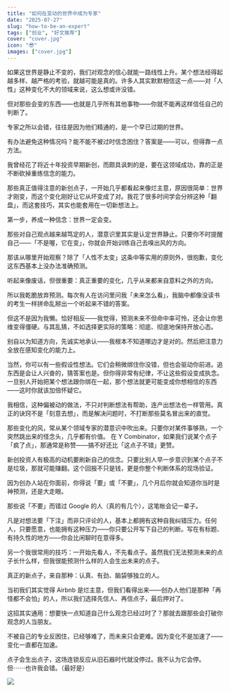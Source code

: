 ```yaml
---
title: "如何在变动的世界中成为专家"
date: "2025-07-27"
slug: "how-to-be-an-expert"
tags: ["创业", "好文推荐"]
cover: "cover.jpg"
icon: "😎"
images: ["cover.jpg"]
---
```

如果这世界是静止不变的，我们对观念的信心就能一路线性上升。某个想法经得起越多样、越严格的考验，就越可能是真的。许多人其实默默相信这一点——对「人性」这种变化不大的领域来说，这么想或许没错。



但对那些会变的东西——也就是几乎所有其他事物——你就不能再这样信任自己的判断了。



专家之所以会错，往往是因为他们精通的，是一个早已过期的世界。



有办法避免这种情况吗？能不能不被过时信念困住？答案是——可以，但得靠一点方法。



我曾经花了将近十年投资早期新创，而颇具讽刺的是，要在这领域成功，靠的正是不断砍掉重练信念的能力。



那些真正值得注意的新创点子，一开始几乎都看起来像烂主意，原因很简单：世界才刚变，而这个变化刚好让它从坏变成了对。我花了很多时间学会分辨这种「翻盘」，而这套技巧，其实也能套用在一切新想法上。



第一步，养成一种信念：世界一定会变。



那些对自己观点越来越笃定的人，潜意识里其实是认定世界静止。只要你不时提醒自己——「不是喔，它在变」，你就会开始训练自己去嗅出风的方向。



那该从哪里开始观察？除了「人性不太变」这条中等实用的原则外，很抱歉，变化这东西基本上没办法准确预测。



听起来像废话，但很重要：真正重要的变化，几乎从来都来自意料之外的方向。



所以我乾脆放弃预测。每次有人在访问里问我「未来怎么看」，我脑中都像没读书的考生一样拼命乱掰出一个听起来不错的答案。



但这不是因为我懒。恰好相反——我觉得，预测未来不但命中率可怜，还会让你思维变得僵硬。与其乱猜，不如选择更实际的策略：彻底、彻底地保持开放心态。



别自以为知道方向，先诚实地承认——我根本不知道哪边才是对的。然后把注意力全放在感知变化的能力上。



当然，你可以有一些假设性想法。它们会稍微绑住你没错，但也会驱动你前进。追东西是会让人兴奋的，猜答案也是。但你得非常有纪律，不让这些假设变成执念。
一旦别人开始把某个想法跟你绑在一起，那个想法就更可能变成你想相信的东西——这时你就该加倍怀疑它。



我相信，这种偏被动的做法，不只对判断想法有帮助，连产出想法也一样管用。真正的诀窍不是「刻意去想」，而是解决问题时，不打断那些莫名冒出来的直觉。



那些变化的风，常从某个领域专家的潜意识中吹出来。只要你对某件事够熟，一个突然跳出来的怪念头，几乎都有价值。
在 Y Combinator，如果我们说某个点子「疯了点」，那通常是称赞——搞不好还比「这点子不错」更赞。



新创投资人有极高的动机要刷新自己的信念。只要比别人早一步意识到某个点子不是垃圾，那就可能赚翻。这个回报不只是钱，更是你整个判断体系的现场验证。



因为创办人站在你面前，你得说「要」或「不要」，几个月后你就会知道你当时是神预测，还是大走眼。



那些说「不要」而错过 Google 的人（真的有几个），这笔帐会记一辈子。



凡是对想法要「下注」而非只评论的人，基本上都拥有这种自我纠错压力。任何人，只要愿意，也能拥有这种压力——你只要公开写下自己的判断。写在有标题、有持久性的地方——你会比闲聊时在意得多。



另一个我很常用的技巧：一开始先看人，不先看点子。虽然我们无法预测未来的点子长什么样，但我很能预测什么样的人会生出未来的点子。



真正的新点子，来自那种：认真、有劲、脑袋够独立的人。



当初我们其实觉得 Airbnb 是烂主意，但我们看得出来——创办人他们是那种「再怪都不会怕」的人，所以我们选择先信人、再信点子，最后押对了。



这招其实通用：想要快一点知道自己什么观念已经过时了？那就去跟那些会打破你观念的人当朋友。



不被自己的专业反困住，已经够难了，而未来只会更难。因为变化不是加速了——变化一直都在加速。



点子会生出点子，这场连锁反应从旧石器时代就没停过。我不认为它会停。
但⋯⋯也许我会错。（最好是）




![](https://prod-files-secure.s3.us-west-2.amazonaws.com/112d0858-5090-4d34-a606-b75eb8d65fd2/46476355-9cf3-4e99-9b7a-3531bc426380/1000202064.png?X-Amz-Algorithm=AWS4-HMAC-SHA256&X-Amz-Content-Sha256=UNSIGNED-PAYLOAD&X-Amz-Credential=ASIAZI2LB4666RJN4BSH%2F20250812%2Fus-west-2%2Fs3%2Faws4_request&X-Amz-Date=20250812T025524Z&X-Amz-Expires=3600&X-Amz-Security-Token=IQoJb3JpZ2luX2VjEMD%2F%2F%2F%2F%2F%2F%2F%2F%2F%2FwEaCXVzLXdlc3QtMiJIMEYCIQCl78sVK%2BuKl7PYs5eKJH8JrCLq8gT2tbdkffwyQVNNbAIhAOMcgmnDVAJ3JpZAZT0ZcXYPCR5oVftMFfkqzIWYQk63KogECPn%2F%2F%2F%2F%2F%2F%2F%2F%2F%2FwEQABoMNjM3NDIzMTgzODA1IgzheBmhJ9d0zj8jqPUq3AOOJGniG0ObUn6sdKdE2FVuBC0tf6eN68h7O%2BtDMXiA9vvY931mYtCdIR6Y1XHkZ0OWML0bTlRKgOc8pxQUNE7E0C8q2mRGY62zk6b7szjrtE%2BrmUGdB9gF5FJTQXZKnAo6DXHEZoAfz9%2FIE1oAzuGhh5WOCcUULIORKrkkE3ifhxgk40QOhXdy22V%2F5A9QzCxP5Ni0%2BQd1VZasIKc9Q%2F7LJxT9IAzbFivoiKaBpDp0K8yWcwhc6un21%2BaZufSK2HaFGm2gL7FuLAlI0%2FJH%2By6gr9w%2BLpV8ZssqB%2BDdTfSAd9Yq%2BYKhqXe%2B5PmagajHAL%2F7pJEIVjzgdiVgRXt6YPmFKkgBTvboumRTbuq9mqyU5yiKpLQhQ9Zu60wDdkKgixCPZXbj0bUxOQKvfZpfRHRjl7rVKW8XHrNMwDvfZOPMwpMme5CISwCMj0Wftu47B2mV9eSlpspfcDTjqAXmwLoH1JvltjgaiDMIgibvIhCww3Kw%2BMzuVYLb4S%2BGCIlvyVkwHCUUwk7EWwU7Hf7FPnX9mXMAlg4Ir37PM%2B3WN6GwzY2g4UHAOPpfctk%2FXyx7brpwsBbn%2BQSMPh7MjeX6ljxw5W3VaHmEq4SiSzxWaHwac1MWpr%2Fdn%2FEU%2BKwDCzDUiurEBjqkAaM0J6VfTlS7KbIyiNqG%2BSL4G7Dm1bJiZKUQHhFyGhFjYrEoTvI1iEOAX1QMXcoi%2FcpvfdOwmcp92n2CW4KqtHFPRPvAXl0fKBrVP45QNpgIhorbC2LMYTACD2SmMb3E%2BQGGiyWjVfS0PopDzfkFJZ5FBKjbzYcFk%2F0wskZH8cQBqtjl0uXlDo7Jn5oGQP2uhVhsGP1oBjaAGCMUQcjO4zaatUCO&X-Amz-Signature=3323a54ac314fc7107fe3f1bea19ad906ef0eabc6937172a0838636263a127b8&X-Amz-SignedHeaders=host&x-amz-checksum-mode=ENABLED&x-id=GetObject)

